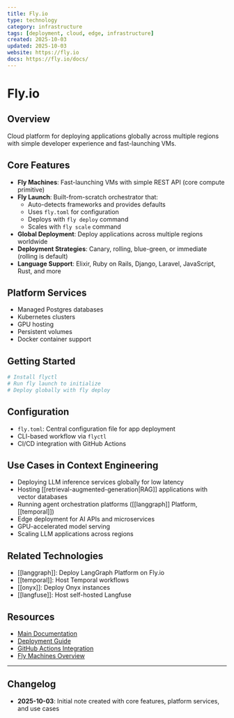 ```yaml
---
title: Fly.io
type: technology
category: infrastructure
tags: [deployment, cloud, edge, infrastructure]
created: 2025-10-03
updated: 2025-10-03
website: https://fly.io
docs: https://fly.io/docs/
---
```


# Fly.io

## Overview

Cloud platform for deploying applications globally across multiple regions with simple developer experience and fast-launching VMs.

## Core Features

- **Fly Machines**: Fast-launching VMs with simple REST API (core compute primitive)
- **Fly Launch**: Built-from-scratch orchestrator that:
  - Auto-detects frameworks and provides defaults
  - Uses `fly.toml` for configuration
  - Deploys with `fly deploy` command
  - Scales with `fly scale` command
- **Global Deployment**: Deploy applications across multiple regions worldwide
- **Deployment Strategies**: Canary, rolling, blue-green, or immediate (rolling is default)
- **Language Support**: Elixir, Ruby on Rails, Django, Laravel, JavaScript, Rust, and more

## Platform Services

- Managed Postgres databases
- Kubernetes clusters
- GPU hosting
- Persistent volumes
- Docker container support

## Getting Started

```bash
# Install flyctl
# Run fly launch to initialize
# Deploy globally with fly deploy
```

## Configuration

- `fly.toml`: Central configuration file for app deployment
- CLI-based workflow via `flyctl`
- CI/CD integration with GitHub Actions

## Use Cases in Context Engineering

- Deploying LLM inference services globally for low latency
- Hosting [[retrieval-augmented-generation|RAG]] applications with vector databases
- Running agent orchestration platforms ([[langgraph]] Platform, [[temporal]])
- Edge deployment for AI APIs and microservices
- GPU-accelerated model serving
- Scaling LLM applications across regions

## Related Technologies

- [[langgraph]]: Deploy LangGraph Platform on Fly.io
- [[temporal]]: Host Temporal workflows
- [[onyx]]: Deploy Onyx instances
- [[langfuse]]: Host self-hosted Langfuse

## Resources

- [Main Documentation](https://fly.io/docs/)
- [Deployment Guide](https://fly.io/docs/launch/deploy/)
- [GitHub Actions Integration](https://fly.io/docs/launch/continuous-deployment-with-github-actions/)
- [Fly Machines Overview](https://fly.io/docs/machines/overview/)

---

## Changelog

- **2025-10-03**: Initial note created with core features, platform services, and use cases
